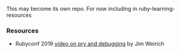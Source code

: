 
This may become its own repo. For now including in ruby-learning-resources



### Resources

- Rubyconf 2019 [video on pry and debugging](https://www.youtube.com/watch?v=GwgF8GcynV0) by Jim Weirich



